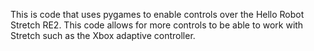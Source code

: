 This is code that uses pygames to enable controls over the Hello Robot Stretch RE2.
This code allows for more controls to be able to work with Stretch such as the Xbox adaptive controller.

